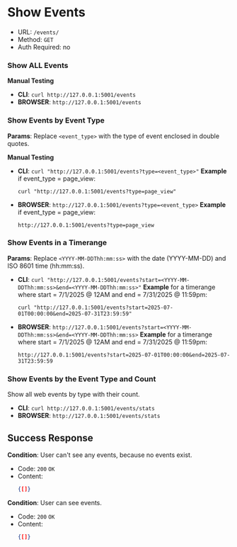 # Show Events
- URL: ``` /events/ ```
- Method: ``` GET ```
- Auth Required: no

### Show ALL Events
**Manual Testing**
- **CLI**: ``` curl http://127.0.0.1:5001/events ```
- **BROWSER**: ``` http://127.0.0.1:5001/events ```

### Show Events by Event Type
**Params**: Replace ``` <event_type> ``` with the type of event enclosed in double quotes.

**Manual Testing**
- **CLI**: ``` curl "http://127.0.0.1:5001/events?type=<event_type>" ```
**Example** if event_type = page_view: 
    ``` 
    curl "http://127.0.0.1:5001/events?type=page_view" 
    ```

- **BROWSER**: ``` http://127.0.0.1:5001/events?type=<event_type> ```
**Example** if event_type = page_view: 
    ``` 
    http://127.0.0.1:5001/events?type=page_view 
    ```

### Show Events in a Timerange
**Params**: Replace ``` <YYYY-MM-DDThh:mm:ss> ``` with the date (YYYY-MM-DD) and ISO 8601 time (hh:mm:ss).

- **CLI**: ``` curl "http://127.0.0.1:5001/events?start=<YYYY-MM-DDThh:mm:ss>&end=<YYYY-MM-DDThh:mm:ss>" ```
**Example** for a timerange  where start = 7/1/2025 @ 12AM and end = 7/31/2025 @ 11:59pm: 
    ``` 
    curl "http://127.0.0.1:5001/events?start=2025-07-01T00:00:00&end=2025-07-31T23:59:59" 
    ```

- **BROWSER**: ``` http://127.0.0.1:5001/events?start=<YYYY-MM-DDThh:mm:ss>&end=<YYYY-MM-DDThh:mm:ss> ```
**Example** for a timerange  where start = 7/1/2025 @ 12AM and end = 7/31/2025 @ 11:59pm: 
   ``` 
   http://127.0.0.1:5001/events?start=2025-07-01T00:00:00&end=2025-07-31T23:59:59 
   ```

### Show Events by the Event Type and Count 
Show all web events by type with their count.

- **CLI**: ``` curl http://127.0.0.1:5001/events/stats ```
- **BROWSER**: ``` http://127.0.0.1:5001/events/stats ```

## Success Response
**Condition**: User can't see any events, because no events exist.
- Code: ```200``` ```OK```
- Content:
    ```json 
    {[]} 
    ```

**Condition**: User can see events.
- Code: ```200``` ```OK```
- Content: 
    ```json 
    {[]} 
    ```